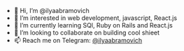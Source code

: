 - 👋 Hi, I’m @ilyaabramovich
- 👀 I’m interested in web development, javascript, React.js
- 🌱 I’m currently learning SQl, Ruby on Rails and React.js
- 💞️ I’m looking to collaborate on building cool shieet
- 📫 Reach me on Telegram: [@ilyaabramovich](https://t.me/ilyaabramovich "My Telegram")

<!---
ilyaabramovich/ilyaabramovich is a ✨ special ✨ repository because its `README.md` (this file) appears on your GitHub profile.
You can click the Preview link to take a look at your changes.
--->
